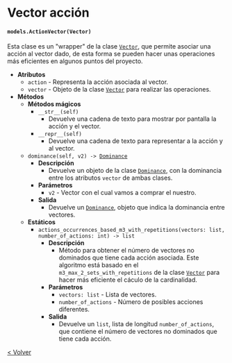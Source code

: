 # Vector acción
#### `models.ActionVector(Vector)`

Esta clase es un "wrapper" de la clase [`Vector`](vector.md), que permite asociar una acción al vector dado, de esta
forma se pueden hacer unas operaciones más eficientes en algunos puntos del proyecto. 

* **Atributos**
    * `action` - Representa la acción asociada al vector.
    * `vector` - Objeto de la clase [`Vector`](vector.md) para realizar las operaciones.
* **Métodos**
    * **Métodos mágicos**
        * `__str__(self)`
            * Devuelve una cadena de texto para mostrar por pantalla la acción y el vector.
        * `__repr__(self)`
            * Devuelve una cadena de texto para representar a la acción y al vector.
    * `dominance(self, v2) -> `[`Dominance`](dominance.md)
        * **Descripción**
            * Devuelve un objeto de la clase [`Dominance`](dominance.md), con la dominancia entre los atributos `vector`
            de ambas clases.
        * **Parámetros**
            * `v2` - Vector con el cual vamos a comprar el nuestro.
        * **Salida**
            * Devuelve un [`Dominance`](dominance.md), objeto que indica la dominancia entre vectores.
    * **Estáticos**
        * `actions_occurrences_based_m3_with_repetitions(vectors: list, number_of_actions: int) -> list`
            * **Descripción**
                * Método para obtener el número de vectores no dominados que tiene cada acción asociada. Este algoritmo
                está basado en el `m3_max_2_sets_with_repetitions` de la clase [`Vector`](vector.md) para hacer más
                eficiente el cáculo de la cardinalidad.
            * **Parámetros**
                * `vectors: list` - Lista de vectores.
                * `number_of_actions` - Número de posibles acciones diferentes.
            * **Salida**
                * Devuelve un `list`, lista de longitud `number_of_actions`, que contiene el número de vectores no 
                dominados que tiene cada acción.
                 
[< Volver](index.md)